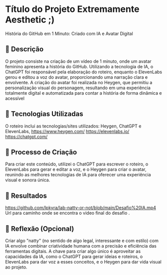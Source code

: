 # Título do Projeto Extremamente Aesthetic ;)
História do GitHub em 1 Minuto: Criado com IA e Avatar Digital

## 📒 Descrição
O projeto consiste na criação de um vídeo de 1 minuto, onde um avatar feminino apresenta a história do GitHub. Utilizando a tecnologia de IA, o ChatGPT foi responsável pela elaboração do roteiro, enquanto o ElevenLabs gerou e editou a voz do avatar, proporcionando uma narração clara e envolvente. A criação do avatar foi realizada no Heygen, que permitiu a personalização visual do personagem, resultando em uma experiência totalmente digital e automatizada para contar a história de forma dinâmica e acessível

## 🤖 Tecnologias Utilizadas
O roteiro inclui as tecnologias/sites utilizados: Heygen, ChatGPT e ElevenLabs,
https://www.heygen.com/
https://elevenlabs.io/
https://chatgpt.com/

## 🧐 Processo de Criação
Para criar este conteúdo, utilizei o ChatGPT para escrever o roteiro, o ElevenLabs para gerar e editar a voz, e o Heygen para criar o avatar, reunindo as melhores tecnologias de IA para oferecer uma experiência visual e sonora única.

## 🚀 Resultados
https://github.com/lpkyra/lab-natty-or-not/blob/main/Desafio%20IA.mp4
Url para caminho onde se encontra o video final do desafio . 

## 💭 Reflexão (Opcional)
Criar algo "natty" (no sentido de algo legal, interessante e com estilo) com IA envolve combinar criatividade humana com a precisão e eficiência das ferramentas digitais. A chave para criar algo único é aproveitar as capacidades da IA, como o ChatGPT para gerar ideias e roteiros, o ElevenLabs para dar voz a esses conceitos, e o Heygen para dar vida visual ao projeto.
